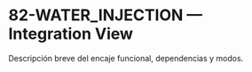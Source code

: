 # 82-WATER_INJECTION — Integration View
Descripción breve del encaje funcional, dependencias y modos.
